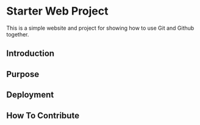 # Starter Web Project
This is a simple website and project for showing how to use Git and Github together.
## Introduction

## Purpose

## Deployment

## How To Contribute


